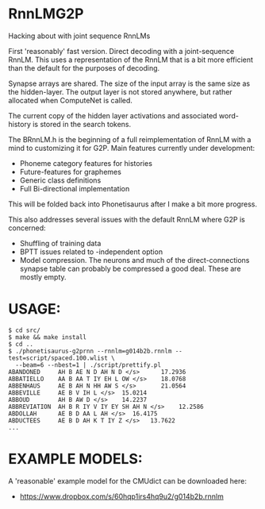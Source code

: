 RnnLMG2P
========

Hacking about with joint sequence RnnLMs

First 'reasonably' fast version.  Direct decoding with a joint-sequence RnnLM.
This uses a representation of the RnnLM that is a bit more efficient than the 
default for the purposes of decoding.

Synapse arrays are shared.
The size of the input array is the same size as the hidden-layer.
The output layer is not stored anywhere, but rather allocated when ComputeNet is called.

The current copy of the hidden layer activations and associated word-history
is stored in the search tokens.

The BRnnLM.h is the beginning of a full reimplementation of RnnLM with a mind to 
customizing it for G2P.  Main features currently under development:
  * Phoneme category features for histories
  * Future-features for graphemes
  * Generic class definitions
  * Full Bi-directional implementation

This will be folded back into Phonetisaurus after I make a bit more progress.

This also addresses several issues with the default RnnLM where G2P is concerned:
  * Shuffling of training data
  * BPTT issues related to -independent option
  * Model compression.  The neurons and much of the direct-connections synapse 
     table can probably be compressed a good deal.  These are mostly empty.

USAGE:
================
```
$ cd src/
$ make && make install
$ cd ..
$ ./phonetisaurus-g2prnn --rnnlm=g014b2b.rnnlm --test=script/spaced.100.wlist \
  --beam=6 --nbest=1 | ./script/prettify.pl
ABANDONED     AH B AE N D AH N D </s>	   17.2936
ABBATIELLO    AA B AA T IY EH L OW </s>	   18.0768
ABBENHAUS     AE B AH N HH AW S </s>	   21.0564
ABBEVILLE     AE B V IH L </s>	15.0214
ABBOUD	      AH B AW D </s>	14.2237
ABBREVIATION  AH B R IY V IY EY SH AH N </s>	12.2586
ABDOLLAH      AE B D AA L AH </s>  16.4175
ABDUCTEES     AE B D AH K T IY Z </s>	13.7622
...
```

EXAMPLE MODELS:
================
A 'reasonable' example model for the CMUdict can be downloaded here:

 * https://www.dropbox.com/s/60hqp1irs4hq9u2/g014b2b.rnnlm

